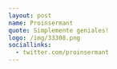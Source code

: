```yaml
---
layout: post
name: Proinsermant
quote: Simplemente geniales!
logo: /img/33308.png
sociallinks:
  - twitter.com/proinsermant
---
```


